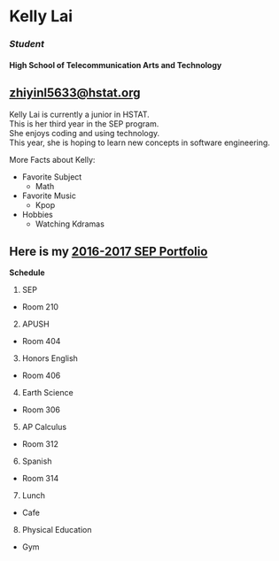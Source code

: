 # Kelly Lai

### _Student_  
#### **High School of Telecommunication Arts and Technology**  
zhiyinl5633@hstat.org
---
Kelly Lai is currently a junior in HSTAT.   
This is her third year in the SEP program.   
She enjoys coding and using technology.  
This year, she is hoping to learn new concepts in software engineering.  

More Facts about Kelly:
* Favorite Subject
  * Math
* Favorite Music
  * Kpop
* Hobbies
  * Watching Kdramas 

Here is my [2016-2017 SEP Portfolio](https://sites.google.com/a/hstat.org/zhiyinl5633sep11/)
---
**Schedule**  

1. SEP
 * Room 210 
  
2. APUSH
 * Room 404    
  
3. Honors English
 * Room 406

4. Earth Science
 * Room 306

5. AP Calculus
 * Room 312

6. Spanish
 * Room 314

7. Lunch
 * Cafe

8. Physical Education
 * Gym 